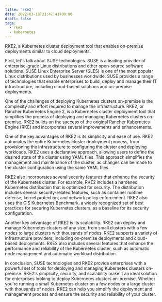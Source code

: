 ```yaml
---
title: 'rke2'
date: 2022-03-18T21:47:41+00:00
draft: false
tags:
  - rke2 
  - kubernetes
---
```


RKE2, a Kubernetes cluster deployment tool that enables on-premise deployments similar to cloud deployments.

First, let's talk about SUSE technologies. SUSE is a leading provider of enterprise-grade Linux distributions and other open-source software solutions. SUSE Linux Enterprise Server (SLES) is one of the most popular Linux distributions used by businesses worldwide. SUSE provides a range of technologies that enable enterprises to build, deploy and manage their IT infrastructure, including cloud-based solutions and on-premise deployments.

One of the challenges of deploying Kubernetes clusters on-premise is the complexity and effort required to manage the infrastructure. RKE2, or Rancher Kubernetes Engine 2, is a Kubernetes cluster deployment tool that simplifies the process of deploying and managing Kubernetes clusters on-premise. RKE2 builds on the success of the original Rancher Kubernetes Engine (RKE) and incorporates several improvements and enhancements.

One of the key advantages of RKE2 is its simplicity and ease of use. RKE2 automates the entire Kubernetes cluster deployment process, from provisioning the infrastructure to configuring the cluster and deploying workloads. RKE2 uses a declarative approach, allowing users to define the desired state of the cluster using YAML files. This approach simplifies the management and maintenance of the cluster, as changes can be made to the cluster configuration using the same YAML files.

RKE2 also incorporates several security features that enhance the security of the Kubernetes cluster. For example, RKE2 includes a hardened Kubernetes distribution that is optimized for security. The distribution includes several security-related features, such as container runtime defense, kernel protection, and network policy enforcement. RKE2 also uses the CIS Kubernetes Benchmark, a widely recognized set of best practices for securing Kubernetes clusters, as a baseline for its security configuration.

Another key advantage of RKE2 is its scalability. RKE2 can deploy and manage Kubernetes clusters of any size, from small clusters with a few nodes to large clusters with thousands of nodes. RKE2 supports a variety of infrastructure providers, including on-premise deployments and cloud-based deployments. RKE2 also includes several features that enhance the performance and reliability of the Kubernetes cluster, such as automatic node management and automatic workload distribution.

In conclusion, SUSE technologies and RKE2 provide enterprises with a powerful set of tools for deploying and managing Kubernetes clusters on-premise. RKE2's simplicity, security, and scalability make it an ideal solution for enterprises looking to deploy Kubernetes clusters on-premise. Whether you're running a small Kubernetes cluster on a few nodes or a large cluster with thousands of nodes, RKE2 can help you simplify the deployment and management process and ensure the security and reliability of your cluster.